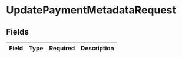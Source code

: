 # UpdatePaymentMetadataRequest


## Fields

| Field       | Type        | Required    | Description |
| ----------- | ----------- | ----------- | ----------- |